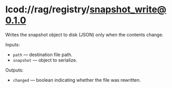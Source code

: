 # lcod://rag/registry/snapshot_write@0.1.0

Writes the snapshot object to disk (JSON) only when the contents change.

Inputs:

- `path` — destination file path.
- `snapshot` — object to serialize.

Outputs:

- `changed` — boolean indicating whether the file was rewritten.
